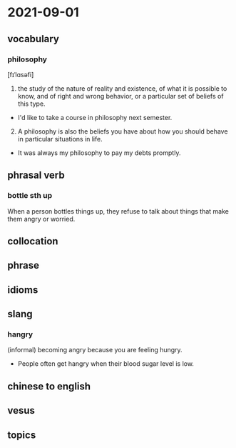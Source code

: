 # 2021-09-01
## vocabulary
### philosophy
[fɪˈlɑsəfi]
1. the study of the nature of reality and existence, of what it is possible to know, and of right and wrong behavior, or a particular set of beliefs of this type.
  - I'd like to take a course in philosophy next semester.
2. A philosophy is also the beliefs you have about how you should behave in particular situations in life.
  - It was always my philosophy to pay my debts promptly.

## phrasal verb
### bottle sth up
When a person bottles things up, they refuse to talk about things that make them angry or worried.

## collocation

## phrase

## idioms

## slang
### hangry
(informal) becoming angry because you are feeling hungry.

- People often get hangry when their blood sugar level is low.

## chinese to english

## vesus

## topics
